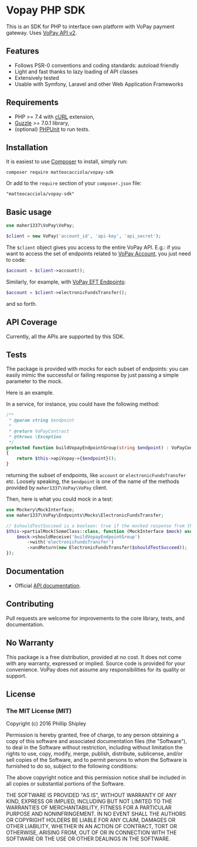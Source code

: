 # Vopay PHP SDK
This is an SDK for PHP to interface own platform with VoPay payment gateway. Uses [VoPay API v2](https://docs.vopay.com/v2/vopay-api-reference/ref).

## Features

* Follows PSR-0 conventions and coding standards: autoload friendly
* Light and fast thanks to lazy loading of API classes
* Extensively tested
* Usable with Symfony, Laravel and other Web Application Frameworks

## Requirements

* PHP >= 7.4 with [cURL](http://php.net/manual/en/book.curl.php) extension,
* [Guzzle](https://github.com/guzzle/guzzle) >= 7.0.1 library,
* (optional) [PHPUnit](https://phpunit.de) to run tests.

## Installation
It is easiest to use [Composer](https://getcomposer.org/) to install, simply run:

    composer require matteocacciola/vopay-sdk

Or add to the ```require``` section of your ```composer.json``` file:

    "matteocacciola/vopay-sdk"

## Basic usage

```php
use maher1337\VoPay\VoPay;

$client = new VoPay('account_id', 'api-key', 'api_secret');
```

The `$client` object gives you access to the entire VoPay API. E.g.: if you want to access the set of endpoints related to [VoPay Account](https://docs.vopay.com/v2/vopay-api-reference/ref#tag-account-endpoints), you just need to code:

```php
$account = $client->account();
```

Similarly, for example, with [VoPay EFT Endpoints](https://docs.vopay.com/v2/vopay-api-reference/ref#tag-electronic-funds-transfer-endpoints):

```php
$account = $client->electronicFundsTransfer();
```

and so forth.

## API Coverage
Currently, all the APIs are supported by this SDK.

## Tests
The package is provided with mocks for each subset of endpoints: you can easily mimic the successful or failing response by just passing a simple parameter to the mock.

Here is an example.

In a service, for instance, you could have the following method:
```php
/**
 * @param string $endpoint
 *
 * @return VoPayContract
 * @throws \Exception
 */
protected function buildVopayEndpointGroup(string $endpoint) : VoPayContract
{
    return $this->apiVopay->{$endpoint}();
}
```

returning the subset of endpoints, like `account` or `electronicFundsTransfer` etc. Loosely speaking, the `$endpoint` is one of the name of the methods provided by `maher1337\VoPay\VoPay` client.

Then, here is what you could mock in a test:

```php
use Mockery\MockInterface;
use maher1337\VoPay\Endpoints\Mocks\ElectronicFundsTransfer;

// $shouldTestSucceed is a boolean: true if the mocked response from the VoPay API should succeed, false otherwise
$this->partialMock(SomeClass::class, function (MockInterface $mock) use ($shouldTestSucceed) {
    $mock->shouldReceive('buildVopayEndpointGroup')
        ->with('electronicFundsTransfer')
        ->andReturn(new ElectronicFundsTransfer($shouldTestSucceed));
});
```

## Documentation
* Official [API documentation](https://docs.vopay.com/v2/vopay-api-reference/ref).

## Contributing
Pull requests are welcome for improvements to the core library, tests, and documentation.

## No Warranty

This package is a free distribution, provided at no cost. It does not come with any warranty, expressed or implied. Source code is provided for your convenience. VoPay does not assume any responsibilities for its quality or support.

## License

### The MIT License (MIT)

Copyright (c) 2016 Phillip Shipley

Permission is hereby granted, free of charge, to any person obtaining a copy
of this software and associated documentation files (the "Software"), to deal
in the Software without restriction, including without limitation the rights
to use, copy, modify, merge, publish, distribute, sublicense, and/or sell
copies of the Software, and to permit persons to whom the Software is
furnished to do so, subject to the following conditions:

The above copyright notice and this permission notice shall be included in all
copies or substantial portions of the Software.

THE SOFTWARE IS PROVIDED "AS IS", WITHOUT WARRANTY OF ANY KIND, EXPRESS OR
IMPLIED, INCLUDING BUT NOT LIMITED TO THE WARRANTIES OF MERCHANTABILITY,
FITNESS FOR A PARTICULAR PURPOSE AND NONINFRINGEMENT. IN NO EVENT SHALL THE
AUTHORS OR COPYRIGHT HOLDERS BE LIABLE FOR ANY CLAIM, DAMAGES OR OTHER
LIABILITY, WHETHER IN AN ACTION OF CONTRACT, TORT OR OTHERWISE, ARISING FROM,
OUT OF OR IN CONNECTION WITH THE SOFTWARE OR THE USE OR OTHER DEALINGS IN THE
SOFTWARE.
